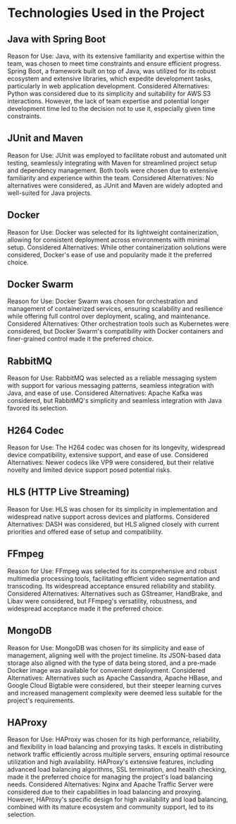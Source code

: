 # Technologies Used in the Project

## Java with Spring Boot

Reason for Use: 
Java, with its extensive familiarity and expertise within the team, was chosen to meet time constraints and ensure efficient progress. Spring Boot, a framework built on top of Java, was utilized for its robust ecosystem and extensive libraries, which expedite development tasks, particularly in web application development.
Considered Alternatives: Python was considered due to its simplicity and suitability for AWS S3 interactions. However, the lack of team expertise and potential longer development time led to the decision not to use it, especially given time constraints.

## JUnit and Maven

Reason for Use: JUnit was employed to facilitate robust and automated unit testing, seamlessly integrating with Maven for streamlined project setup and dependency management. Both tools were chosen due to extensive familiarity and experience within the team.
Considered Alternatives: No alternatives were considered, as JUnit and Maven are widely adopted and well-suited for Java projects.

## Docker

Reason for Use: Docker was selected for its lightweight containerization, allowing for consistent deployment across environments with minimal setup.
Considered Alternatives: While other containerization solutions were considered, Docker's ease of use and popularity made it the preferred choice.

## Docker Swarm

Reason for Use: Docker Swarm was chosen for orchestration and management of containerized services, ensuring scalability and resilience while offering full control over deployment, scaling, and maintenance.
Considered Alternatives: Other orchestration tools such as Kubernetes were considered, but Docker Swarm's compatibility with Docker containers and finer-grained control made it the preferred choice.

## RabbitMQ

Reason for Use: RabbitMQ was selected as a reliable messaging system with support for various messaging patterns, seamless integration with Java, and ease of use.
Considered Alternatives: Apache Kafka was considered, but RabbitMQ's simplicity and seamless integration with Java favored its selection.

## H264 Codec

Reason for Use: The H264 codec was chosen for its longevity, widespread device compatibility, extensive support, and ease of use.
Considered Alternatives: Newer codecs like VP9 were considered, but their relative novelty and limited device support posed potential risks.

## HLS (HTTP Live Streaming)

Reason for Use: HLS was chosen for its simplicity in implementation and widespread native support across devices and platforms.
Considered Alternatives: DASH was considered, but HLS aligned closely with current priorities and offered ease of setup and compatibility.

## FFmpeg

Reason for Use: FFmpeg was selected for its comprehensive and robust multimedia processing tools, facilitating efficient video segmentation and transcoding. Its widespread acceptance ensured reliability and stability.
Considered Alternatives: Alternatives such as GStreamer, HandBrake, and Libav were considered, but FFmpeg's versatility, robustness, and widespread acceptance made it the preferred choice.

## MongoDB

Reason for Use: MongoDB was chosen for its simplicity and ease of management, aligning well with the project timeline. Its JSON-based data storage also aligned with the type of data being stored, and a pre-made Docker image was available for convenient deployment.
Considered Alternatives: Alternatives such as Apache Cassandra, Apache HBase, and Google Cloud Bigtable were considered, but their steeper learning curves and increased management complexity were deemed less suitable for the project's requirements.

## HAProxy

Reason for Use: HAProxy was chosen for its high performance, reliability, and flexibility in load balancing and proxying tasks. It excels in distributing network traffic efficiently across multiple servers, ensuring optimal resource utilization and high availability. HAProxy's extensive features, including advanced load balancing algorithms, SSL termination, and health checking, made it the preferred choice for managing the project's load balancing needs.
Considered Alternatives: Nginx and Apache Traffic Server were considered due to their capabilities in load balancing and proxying. However, HAProxy's specific design for high availability and load balancing, combined with its mature ecosystem and community support, led to its selection.





